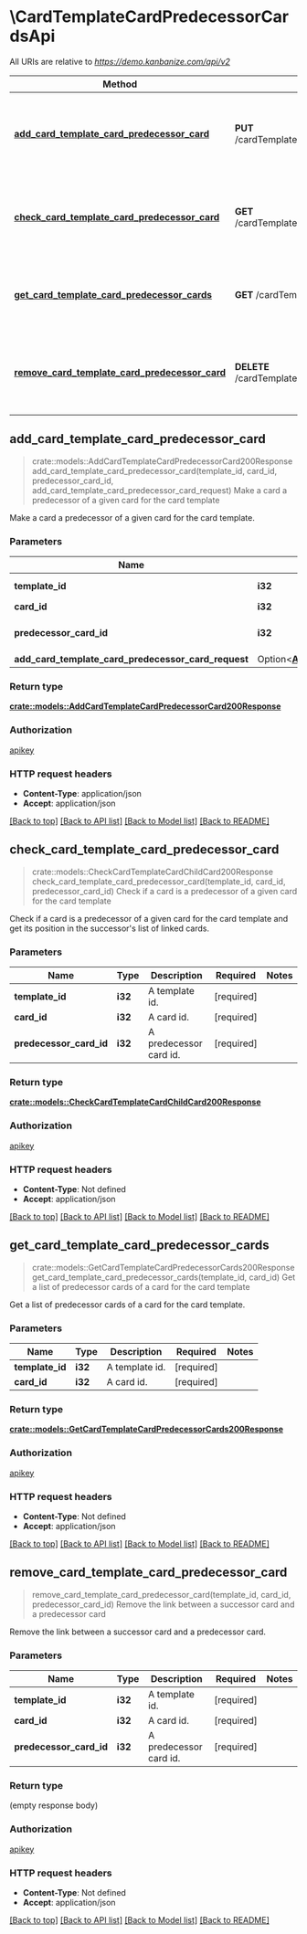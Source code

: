 # \CardTemplateCardPredecessorCardsApi

All URIs are relative to *https://demo.kanbanize.com/api/v2*

Method | HTTP request | Description
------------- | ------------- | -------------
[**add_card_template_card_predecessor_card**](CardTemplateCardPredecessorCardsApi.md#add_card_template_card_predecessor_card) | **PUT** /cardTemplates/{template_id}/cards/{card_id}/predecessors/{predecessor_card_id} | Make a card a predecessor of a given card for the card template
[**check_card_template_card_predecessor_card**](CardTemplateCardPredecessorCardsApi.md#check_card_template_card_predecessor_card) | **GET** /cardTemplates/{template_id}/cards/{card_id}/predecessors/{predecessor_card_id} | Check if a card is a predecessor of a given card for the card template
[**get_card_template_card_predecessor_cards**](CardTemplateCardPredecessorCardsApi.md#get_card_template_card_predecessor_cards) | **GET** /cardTemplates/{template_id}/cards/{card_id}/predecessors | Get a list of predecessor cards of a card for the card template
[**remove_card_template_card_predecessor_card**](CardTemplateCardPredecessorCardsApi.md#remove_card_template_card_predecessor_card) | **DELETE** /cardTemplates/{template_id}/cards/{card_id}/predecessors/{predecessor_card_id} | Remove the link between a successor card and a predecessor card



## add_card_template_card_predecessor_card

> crate::models::AddCardTemplateCardPredecessorCard200Response add_card_template_card_predecessor_card(template_id, card_id, predecessor_card_id, add_card_template_card_predecessor_card_request)
Make a card a predecessor of a given card for the card template

Make a card a predecessor of a given card for the card template.

### Parameters


Name | Type | Description  | Required | Notes
------------- | ------------- | ------------- | ------------- | -------------
**template_id** | **i32** | A template id. | [required] |
**card_id** | **i32** | A card id. | [required] |
**predecessor_card_id** | **i32** | A predecessor card id. | [required] |
**add_card_template_card_predecessor_card_request** | Option<[**AddCardTemplateCardPredecessorCardRequest**](AddCardTemplateCardPredecessorCardRequest.md)> |  |  |

### Return type

[**crate::models::AddCardTemplateCardPredecessorCard200Response**](addCardTemplateCardPredecessorCard_200_response.md)

### Authorization

[apikey](../README.md#apikey)

### HTTP request headers

- **Content-Type**: application/json
- **Accept**: application/json

[[Back to top]](#) [[Back to API list]](../README.md#documentation-for-api-endpoints) [[Back to Model list]](../README.md#documentation-for-models) [[Back to README]](../README.md)


## check_card_template_card_predecessor_card

> crate::models::CheckCardTemplateCardChildCard200Response check_card_template_card_predecessor_card(template_id, card_id, predecessor_card_id)
Check if a card is a predecessor of a given card for the card template

Check if a card is a predecessor of a given card for the card template and get its position in the successor's list of linked cards.

### Parameters


Name | Type | Description  | Required | Notes
------------- | ------------- | ------------- | ------------- | -------------
**template_id** | **i32** | A template id. | [required] |
**card_id** | **i32** | A card id. | [required] |
**predecessor_card_id** | **i32** | A predecessor card id. | [required] |

### Return type

[**crate::models::CheckCardTemplateCardChildCard200Response**](checkCardTemplateCardChildCard_200_response.md)

### Authorization

[apikey](../README.md#apikey)

### HTTP request headers

- **Content-Type**: Not defined
- **Accept**: application/json

[[Back to top]](#) [[Back to API list]](../README.md#documentation-for-api-endpoints) [[Back to Model list]](../README.md#documentation-for-models) [[Back to README]](../README.md)


## get_card_template_card_predecessor_cards

> crate::models::GetCardTemplateCardPredecessorCards200Response get_card_template_card_predecessor_cards(template_id, card_id)
Get a list of predecessor cards of a card for the card template

Get a list of predecessor cards of a card for the card template.

### Parameters


Name | Type | Description  | Required | Notes
------------- | ------------- | ------------- | ------------- | -------------
**template_id** | **i32** | A template id. | [required] |
**card_id** | **i32** | A card id. | [required] |

### Return type

[**crate::models::GetCardTemplateCardPredecessorCards200Response**](getCardTemplateCardPredecessorCards_200_response.md)

### Authorization

[apikey](../README.md#apikey)

### HTTP request headers

- **Content-Type**: Not defined
- **Accept**: application/json

[[Back to top]](#) [[Back to API list]](../README.md#documentation-for-api-endpoints) [[Back to Model list]](../README.md#documentation-for-models) [[Back to README]](../README.md)


## remove_card_template_card_predecessor_card

> remove_card_template_card_predecessor_card(template_id, card_id, predecessor_card_id)
Remove the link between a successor card and a predecessor card

Remove the link between a successor card and a predecessor card.

### Parameters


Name | Type | Description  | Required | Notes
------------- | ------------- | ------------- | ------------- | -------------
**template_id** | **i32** | A template id. | [required] |
**card_id** | **i32** | A card id. | [required] |
**predecessor_card_id** | **i32** | A predecessor card id. | [required] |

### Return type

 (empty response body)

### Authorization

[apikey](../README.md#apikey)

### HTTP request headers

- **Content-Type**: Not defined
- **Accept**: application/json

[[Back to top]](#) [[Back to API list]](../README.md#documentation-for-api-endpoints) [[Back to Model list]](../README.md#documentation-for-models) [[Back to README]](../README.md)

